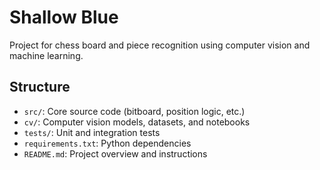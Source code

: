 # Shallow Blue

Project for chess board and piece recognition using computer vision and machine learning.

## Structure
- `src/`: Core source code (bitboard, position logic, etc.)
- `cv/`: Computer vision models, datasets, and notebooks
- `tests/`: Unit and integration tests
- `requirements.txt`: Python dependencies
- `README.md`: Project overview and instructions
